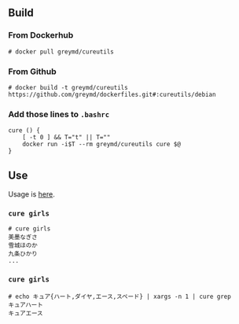 ## Build

### From Dockerhub

```
# docker pull greymd/cureutils
```

### From Github
```
# docker build -t greymd/cureutils https://github.com/greymd/dockerfiles.git#:cureutils/debian
```

### Add those lines to `.bashrc`

```
cure () {
    [ -t 0 ] && T="t" || T=""
    docker run -i$T --rm greymd/cureutils cure $@
}
```

## Use

Usage is [here](https://github.com/greymd/cureutils).

### `cure girls`
```
# cure girls
美墨なぎさ
雪城ほのか
九条ひかり
...
```

### `cure girls`
```
# echo キュア{ハート,ダイヤ,エース,スペード} | xargs -n 1 | cure grep
キュアハート
キュアエース
```
